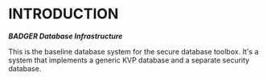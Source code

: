 INTRODUCTION
============

***BADGER Database Infrastructure***

This is the baseline database system for the secure database toolbox. It's a system that implements a generic KVP database and a separate security database.